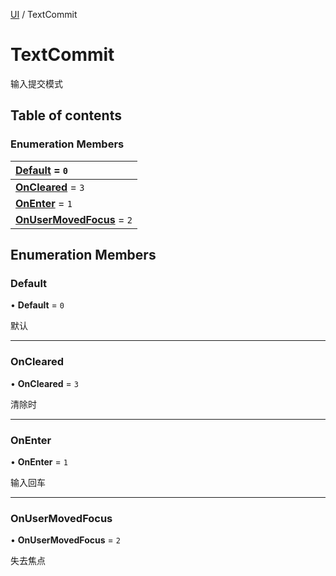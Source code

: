 [UI](../groups/Core.UI.md) / TextCommit

# TextCommit <Badge type="tip" text="Enumeration" /> <Score text="TextCommit" />

<p class="content-big"> 输入提交模式 </p>

## Table of contents

### Enumeration Members <Score text="Enumeration" /> 
| **[Default](mw.TextCommit.md#default)** = ``0``  |
| :----- |
| **[OnCleared](mw.TextCommit.md#oncleared)** = ``3`` |
| **[OnEnter](mw.TextCommit.md#onenter)** = ``1`` |
| **[OnUserMovedFocus](mw.TextCommit.md#onusermovedfocus)** = ``2`` |

## Enumeration Members

### Default <Score text="Default" /> 

• **Default** = ``0``

默认

___

### OnCleared <Score text="OnCleared" /> 

• **OnCleared** = ``3``

清除时

___

### OnEnter <Score text="OnEnter" /> 

• **OnEnter** = ``1``

输入回车

___

### OnUserMovedFocus <Score text="OnUserMovedFocus" /> 

• **OnUserMovedFocus** = ``2``

失去焦点
